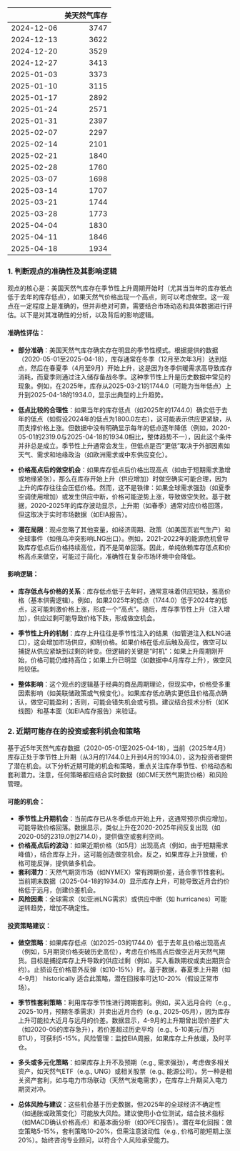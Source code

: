 |            |   美天然气库存 |
|:-----------|---------------:|
| 2024-12-06 |           3747 |
| 2024-12-13 |           3622 |
| 2024-12-20 |           3529 |
| 2024-12-27 |           3413 |
| 2025-01-03 |           3373 |
| 2025-01-10 |           3115 |
| 2025-01-17 |           2892 |
| 2025-01-24 |           2571 |
| 2025-01-31 |           2397 |
| 2025-02-07 |           2297 |
| 2025-02-14 |           2101 |
| 2025-02-21 |           1840 |
| 2025-02-28 |           1760 |
| 2025-03-07 |           1698 |
| 2025-03-14 |           1707 |
| 2025-03-21 |           1744 |
| 2025-03-28 |           1773 |
| 2025-04-04 |           1830 |
| 2025-04-11 |           1846 |
| 2025-04-18 |           1934 |

### 1. 判断观点的准确性及其影响逻辑

观点的核心是：美国天然气库存在季节性上升周期开始时（尤其当当年的库存低点低于去年的库存低点），如果天然气价格出现一个高点，则可以考虑做空。这一观点在一定程度上是准确的，但并非绝对可靠，需要结合市场动态和具体数据进行评估。以下是对其准确性的分析，以及背后的影响逻辑。

#### 准确性评估：
- **部分准确**：美国天然气库存确实存在明显的季节性模式。根据提供的数据（2020-05-01至2025-04-18），库存通常在冬季（12月至次年3月）达到低点，然后在春夏季（4月至9月）开始上升，这是因为冬季供暖需求高导致库存消耗，而夏季则通过注入储存备战冬季。这种季节性上升是历史数据中常见的现象。例如，在2025年，库存从2025-03-21的1744.0（可能为当年低点）上升到2025-04-18的1934.0，显示出典型的上升趋势。
  
- **低点比较的合理性**：如果当年的库存低点（如2025年的1744.0）确实低于去年的低点（如假设2024年的低点为1800.0左右），这可能表示供应更紧缺，从而支撑价格上涨。但数据中没有明确显示每年的低点逐年降低（例如，2020-05-01的2319.0与2025-04-18的1934.0相比，整体趋势不一），因此这个条件并非总是成立。季节性上升通常会发生，但低点是否“更低”取决于外部因素如天气、需求和地缘政治（如欧洲需求或中东供应变化）。

- **价格高点后的做空机会**：如果库存低点后价格出现高点（如由于短期需求激增或地缘紧张），那么在库存开始上升（供应增加）时做空确实可能合理，因为上升的库存往往会压低价格。然而，这不是铁律：如果全球需求强劲（如夏季空调使用增加）或发生供应中断，价格可能逆势上涨，导致做空失败。基于数据，2020-2025年的库存波动显示，上升期（如春季）通常对应价格回落，但这取决于实时市场数据（如EIA报告）。

- **潜在局限**：观点忽略了其他变量，如经济周期、政策（如美国页岩气生产）和全球事件（如俄乌冲突影响LNG出口）。例如，2021-2022年的能源危机曾导致库存低点后价格持续高位，而不是简单回落。因此，单纯依赖库存低点和价格高点来做空，可能过于简化，准确性在复杂市场环境中会降低。

#### 影响逻辑：
- **库存低点与价格的关系**：库存低点低于去年时，通常意味着供应短缺，推高价格（基本供需逻辑）。例如，如果2025年的低点（1744.0）低于2024年的低点，这可能刺激价格上涨，形成一个“高点”。随后，库存季节性上升（注入增加），供应过剩可能导致价格下跌，形成做空机会。

- **季节性上升的机制**：库存上升往往是季节性注入的结果（如管道注入和LNG进口），这会增加市场供应，抑制价格。如果价格在低点后触及高位，做空可以捕捉从供应紧缺到过剩的转变。但逻辑的关键是“时机”：如果上升周期刚开始，价格可能仍维持高位；如果上升已明显（如数据中4月库存上升），做空风险较低。

- **整体影响**：这个观点的逻辑基于经典的商品周期理论，但现实中，价格受多重因素影响（如美联储政策或气候变化）。如果库存低点确实更低且价格高点确认，做空可能盈利；否则，可能会错失机会或亏损。建议结合技术分析（如K线图）和基本面（如EIA库存报告）来验证。

### 2. 近期可能存在的投资或套利机会和策略

基于近5年天然气库存数据（2020-05-01至2025-04-18），当前（2025年4月）库存正处于季节性上升期（从3月的1744.0上升到4月的1934.0），这为投资者提供了潜在机会。以下分析近期可能的机会和策略，重点关注库存季节性、价格动态和套利潜力。注意，任何策略都应结合实时数据（如CME天然气期货价格）和风险管理。

#### 可能的机会：
- **季节性上升期机会**：当前库存已从冬季低点开始上升，这通常预示供应增加，可能导致价格回落。数据显示，类似上升在2020-2025年间反复出现（如2020-05的2319.0到2714.0），提供做空或套利空间。
- **价格高点后的波动**：如果近期价格（如5月）出现高点（例如，由于短期需求峰值），结合库存上升，这可能创造做空机会。反之，如果库存上升放缓，价格可能反弹，提供做多机会。
- **套利潜力**：天然气期货市场（如NYMEX）常有跨期价差，适合季节性套利。当前期末数据（2025-04-18的1934.0）显示库存上升，可能导致近月合约价格低于远月，创建价差机会。
- **风险因素**：全球需求（如亚洲LNG需求）或供应中断（如 hurricanes）可能逆转趋势，增加不确定性。

#### 投资策略建议：
- **做空策略**：如果库存低点（如2025-03的1744.0）低于去年且价格出现高点（例如，5月期货价格突破历史高位），考虑在价格高点后做空近月天然气期货。目标是捕捉库存上升导致的供应过剩（例如，买入看跌期权或卖出期货合约）。止损设在价格意外反弹（如10-15%）时。基于数据，春夏季上升期（如4-9月） historically 适合此策略，潜在回报率可达10-20%（假设正常市场）。
  
- **季节性套利策略**：利用库存季节性进行跨期套利。例如，买入远月合约（e.g., 2025-10月，预期冬季需求）并卖出近月合约（e.g., 2025-05月），因为库存上升可能拉大近月与远月的价差。数据显示，4-9月的上升期曾出现价差扩大（如2020-05的库存急升），若价差超过历史平均（e.g., 5-10美元/百万BTU），可获利5-15%。风险管理：监控EIA周报，如果库存上升放缓，及时平仓。

- **多头或多元化策略**：如果库存上升不及预期（e.g., 需求强劲），考虑做多相关资产，如天然气ETF（e.g., UNG）或相关股票（e.g., 能源公司）。另一种是相关资产套利，如与电力市场联动（天然气发电需求），在库存上升期买入电力期货对冲。

- **总体风险与建议**：这些机会基于历史数据，但2025年的全球经济不确定性（如通胀或政策变化）可能放大风险。建议使用小仓位测试，结合技术指标（如MACD确认价格高点）和基本面分析（如OPEC报告）。潜在年化回报：做空策略5-15%，套利策略10-20%，但需注意波动性（e.g., 价格可能短期上涨20%）。始终咨询专业顾问，以符合个人风险承受能力。